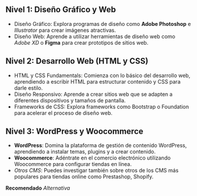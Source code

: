 
## Nivel 1: Diseño Gráfico y Web
- Diseño Gráfico: Explora programas de diseño como **Adobe Photoshop** e *Illustrator* para crear imágenes atractivas.
- Diseño Web: Aprende a utilizar herramientas de diseño web como *Adobe XD* o **Figma** para crear prototipos de sitios web.

## Nivel 2: Desarrollo Web (HTML y CSS)
- HTML y CSS Fundamentals: Comienza con lo básico del desarrollo web, aprendiendo a escribir HTML para estructurar contenido y CSS para darle estilo.
- Diseño Responsivo: Aprende a crear sitios web que se adapten a diferentes dispositivos y tamaños de pantalla.
- Frameworks de CSS: Explora frameworks como Bootstrap o Foundation para acelerar el proceso de diseño web.

## Nivel 3: WordPress y Woocommerce
- **WordPress**: Domina la plataforma de gestión de contenido WordPress, aprendiendo a instalar temas, plugins y a crear contenido.
- **Woocommerce**: Adéntrate en el comercio electrónico utilizando Woocommerce para configurar tiendas en línea.
- *Otros CMS*: Puedes investigar también sobre otros de los CMS más populares para tiendas online como Prestashop, Shopify.


**Recomendado**
*Alternativa*

